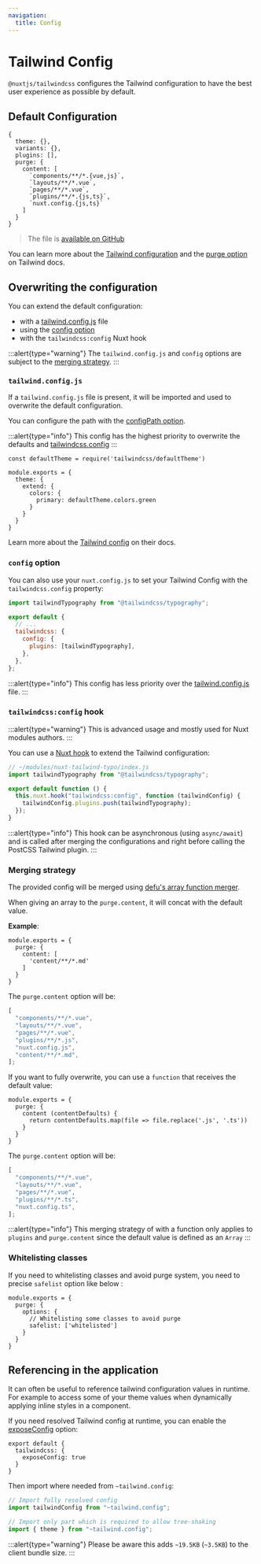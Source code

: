 ```yaml
---
navigation:
  title: Config
---
```


# Tailwind Config

`@nuxtjs/tailwindcss` configures the Tailwind configuration to have the best user experience as possible by default.

## Default Configuration

```js{}[tailwind.config.js]
{
  theme: {},
  variants: {},
  plugins: [],
  purge: {
    content: [
      `components/**/*.{vue,js}`,
      `layouts/**/*.vue`,
      `pages/**/*.vue`,
      `plugins/**/*.{js,ts}`,
      `nuxt.config.{js,ts}`
    ]
  }
}
```

> The file is [available on GitHub](https://github.com/nuxt-community/tailwindcss-module/blob/main/lib/files/tailwind.config.js)

You can learn more about the [Tailwind configuration](https://tailwindcss.com/docs/configuration) and the [purge option](https://tailwindcss.com/docs/controlling-file-size/#removing-unused-css) on Tailwind docs.

## Overwriting the configuration

You can extend the default configuration:

- with a [tailwind.config.js](#tailwindconfigjs) file
- using the [config option](#config-option)
- with the `tailwindcss:config` Nuxt hook

:::alert{type="warning"}
The `tailwind.config.js` and `config` options are subject to the [merging strategy](#merging-strategy).
:::

### `tailwind.config.js`

If a `tailwind.config.js` file is present, it will be imported and used to overwrite the default configuration.

You can configure the path with the [configPath option](/options#configpath).

:::alert{type="info"}
This config has the highest priority to overwrite the defaults and [tailwindcss.config](#config-option)
:::

```js{}[tailwind.config.js]
const defaultTheme = require('tailwindcss/defaultTheme')

module.exports = {
  theme: {
    extend: {
      colors: {
        primary: defaultTheme.colors.green
      }
    }
  }
}
```

Learn more about the [Tailwind config](https://tailwindcss.com/docs/configuration) on their docs.

### `config` option

You can also use your `nuxt.config.js` to set your Tailwind Config with the `tailwindcss.config` property:

```js [nuxt.config.js]
import tailwindTypography from "@tailwindcss/typography";

export default {
  // ...
  tailwindcss: {
    config: {
      plugins: [tailwindTypography],
    },
  },
};
```

:::alert{type="info"}
This config has less priority over the [tailwind.config.js](#tailwindconfigjs) file.
:::

### `tailwindcss:config` hook

:::alert{type="warning"}
This is advanced usage and mostly used for Nuxt modules authors.
:::

You can use a [Nuxt hook](https://nuxtjs.org/guides/directory-structure/modules#run-tasks-on-specific-hooks) to extend the Tailwind configuration:

```js
// ~/modules/nuxt-tailwind-typo/index.js
import tailwindTypography from "@tailwindcss/typography";

export default function () {
  this.nuxt.hook("tailwindcss:config", function (tailwindConfig) {
    tailwindConfig.plugins.push(tailwindTypography);
  });
}
```

:::alert{type="info"}
This hook can be asynchronous (using `async/await`) and is called after merging the configurations and right before calling the PostCSS Tailwind plugin.
:::

### Merging strategy

The provided config will be merged using [defu's array function merger](https://github.com/nuxt-contrib/defu#array-function-merger).

When giving an array to the `purge.content`, it will concat with the default value.

**Example**:

```js{}[tailwind.config.js]
module.exports = {
  purge: {
    content: [
      'content/**/*.md'
    ]
  }
}
```

The `purge.content` option will be:

```js
[
  "components/**/*.vue",
  "layouts/**/*.vue",
  "pages/**/*.vue",
  "plugins/**/*.js",
  "nuxt.config.js",
  "content/**/*.md",
];
```

If you want to fully overwrite, you can use a `function` that receives the default value:

```js{}[tailwind.config.js]
module.exports = {
  purge: {
    content (contentDefaults) {
      return contentDefaults.map(file => file.replace('.js', '.ts'))
    }
  }
}
```

The `purge.content` option will be:

```js
[
  "components/**/*.vue",
  "layouts/**/*.vue",
  "pages/**/*.vue",
  "plugins/**/*.ts",
  "nuxt.config.ts",
];
```

:::alert{type="info"}
This merging strategy of with a function only applies to `plugins` and `purge.content` since the default value is defined as an `Array`
:::

### Whitelisting classes

If you need to whitelisting classes and avoid purge system, you need to precise `safelist` option like below :

```js{}[tailwind.config.js]
module.exports = {
  purge: {
    options: {
      // Whitelisting some classes to avoid purge
      safelist: ['whitelisted']
    }
  }
}
```

## Referencing in the application

It can often be useful to reference tailwind configuration values in runtime. For example to access some of your theme values when dynamically applying inline styles in a component.

If you need resolved Tailwind config at runtime, you can enable the [exposeConfig](/options#exposeconfig) option:

```js{}[nuxt.config.js]
export default {
  tailwindcss: {
    exposeConfig: true
  }
}
```

Then import where needed from `~tailwind.config`:

```js
// Import fully resolved config
import tailwindConfig from "~tailwind.config";

// Import only part which is required to allow tree-shaking
import { theme } from "~tailwind.config";
```

:::alert{type="warning"}
Please be aware this adds `~19.5KB` (`~3.5KB`) to the client bundle size.
:::
